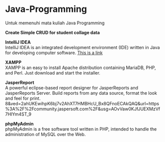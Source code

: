# Java-Programming
Untuk memenuhi mata kuliah Java Programming

**Create Simple CRUD for student collage data**
<br>

**IntelliJ IDEA**
<br>
IntelliJ IDEA is an integrated development environment (IDE) written in Java for developing computer software.
<a href="src/Test.java">This is a link</a>

**XAMPP**
<br>
XAMPP is an easy to install Apache distribution containing MariaDB, PHP, and Perl. Just download and start the installer.

**JasperReport**
<br>
A powerful eclipse-based report designer for JasperReports and JasperReports Server. Build reports from any data source, format the look and feel for print.
8&ved=2ahUKEwihpK6bj7v2AhXT7HMBHcU_Bx8QFnoECAkQAQ&url=https%3A%2F%2Fcommunity.jaspersoft.com%2F&usg=AOvVaw0KJfJUEXMzVf7HIYm4ST_9

**phpMyAdmin**
<br>
phpMyAdmin is a free software tool written in PHP, intended to handle the administration of MySQL over the Web.
